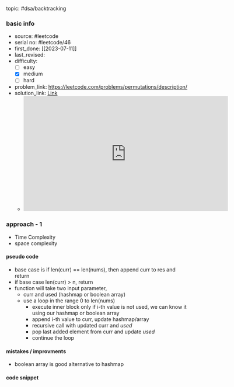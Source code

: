 topic: #dsa/backtracking 

### basic info
- source:  #leetcode 
- serial no: #leetcode/46
- first_done: [[2023-07-11]]
- last_revised:
- difficulty:
	- [ ] easy
	- [x] medium
	- [ ] hard
- problem_link: https://leetcode.com/problems/permutations/description/
- solution_link: [Link](https://www.youtube.com/watch?v=Nabbpl7y4Lo) 
	- <iframe width="560" height="315" src="https://www.youtube.com/embed/Nabbpl7y4Lo" title="YouTube video player" frameborder="0" allow="accelerometer; autoplay; clipboard-write; encrypted-media; gyroscope; picture-in-picture; web-share" allowfullscreen></iframe>

### approach - 1
- Time Complexity
- space complexity

#### pseudo code
- base case is if len(curr) == len(nums), then append curr to res and return 
- if base case len(curr) > n, return
- function will take two input parameter, 
	- curr and used (hashmap or boolean array)
	- use a loop in the range 0 to len(nums)
		- execute inner block only if i-th value is not used, we can know it using our hashmap or boolean array
		- append i-th value to curr, update hashmap/array
		- recursive call with updated curr and *used*
		- pop last added element from curr and update *used*
		- continue the loop
#### mistakes / improvments
- boolean array is good alternative to hashmap
#### code snippet
```python

```